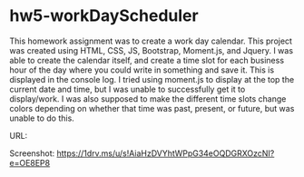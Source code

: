 # hw5-workDayScheduler

This homework assignment was to create a work day calendar. This project was created using HTML, CSS, JS, Bootstrap, Moment.js, and Jquery. I was able to create the calendar itself, and create a time slot for each business hour of the day where you could write in something and save it. This is displayed in the console log. I tried using moment.js to display at the top the current date and time, but I was unable to successfully get it to display/work. I was also supposed to make the different time slots change colors depending on whether that time was past, present, or future, but was unable to do this. 

URL:


Screenshot:
https://1drv.ms/u/s!AiaHzDVYhtWPpG34eOQDGRXOzcNI?e=OE8EP8
